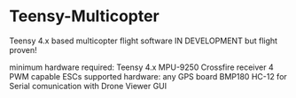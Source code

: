 # Teensy-Multicopter
Teensy 4.x based multicopter flight software IN DEVELOPMENT but flight proven!

minimum hardware required:
  Teensy 4.x
  MPU-9250
  Crossfire receiver
  4 PWM capable ESCs
supported hardware:
  any GPS board
  BMP180
  HC-12 for Serial comunication with Drone Viewer GUI
  
